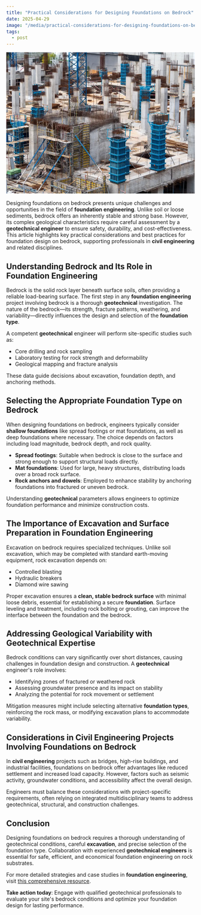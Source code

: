 ```yaml
---
title: "Practical Considerations for Designing Foundations on Bedrock"
date: 2025-04-29
image: "/media/practical-considerations-for-designing-foundations-on-bedrock.webp"
tags:
  - post
---
```


![Practical Considerations for Designing Foundations on Bedrock](/media/practical-considerations-for-designing-foundations-on-bedrock.webp)

Designing foundations on bedrock presents unique challenges and opportunities in the field of **foundation engineering**. Unlike soil or loose sediments, bedrock offers an inherently stable and strong base. However, its complex geological characteristics require careful assessment by a **geotechnical engineer** to ensure safety, durability, and cost-effectiveness. This article highlights key practical considerations and best practices for foundation design on bedrock, supporting professionals in **civil engineering** and related disciplines.

## Understanding Bedrock and Its Role in Foundation Engineering

Bedrock is the solid rock layer beneath surface soils, often providing a reliable load-bearing surface. The first step in any **foundation engineering** project involving bedrock is a thorough **geotechnical** investigation. The nature of the bedrock—its strength, fracture patterns, weathering, and variability—directly influences the design and selection of the **foundation type**.

A competent **geotechnical** engineer will perform site-specific studies such as:

- Core drilling and rock sampling  
- Laboratory testing for rock strength and deformability  
- Geological mapping and fracture analysis  

These data guide decisions about excavation, foundation depth, and anchoring methods.

## Selecting the Appropriate Foundation Type on Bedrock

When designing foundations on bedrock, engineers typically consider **shallow foundations** like spread footings or mat foundations, as well as deep foundations where necessary. The choice depends on factors including load magnitude, bedrock depth, and rock quality.

- **Spread footings**: Suitable when bedrock is close to the surface and strong enough to support structural loads directly.  
- **Mat foundations**: Used for large, heavy structures, distributing loads over a broad rock surface.  
- **Rock anchors and dowels**: Employed to enhance stability by anchoring foundations into fractured or uneven bedrock.  

Understanding **geotechnical** parameters allows engineers to optimize foundation performance and minimize construction costs.

## The Importance of Excavation and Surface Preparation in Foundation Engineering

Excavation on bedrock requires specialized techniques. Unlike soil excavation, which may be completed with standard earth-moving equipment, rock excavation depends on:

- Controlled blasting  
- Hydraulic breakers  
- Diamond wire sawing  

Proper excavation ensures a **clean, stable bedrock surface** with minimal loose debris, essential for establishing a secure **foundation**. Surface leveling and treatment, including rock bolting or grouting, can improve the interface between the foundation and the bedrock.

## Addressing Geological Variability with Geotechnical Expertise

Bedrock conditions can vary significantly over short distances, causing challenges in foundation design and construction. A **geotechnical** engineer's role involves:

- Identifying zones of fractured or weathered rock  
- Assessing groundwater presence and its impact on stability  
- Analyzing the potential for rock movement or settlement  

Mitigation measures might include selecting alternative **foundation types**, reinforcing the rock mass, or modifying excavation plans to accommodate variability.

## Considerations in Civil Engineering Projects Involving Foundations on Bedrock

In **civil engineering** projects such as bridges, high-rise buildings, and industrial facilities, foundations on bedrock offer advantages like reduced settlement and increased load capacity. However, factors such as seismic activity, groundwater conditions, and accessibility affect the overall design.

Engineers must balance these considerations with project-specific requirements, often relying on integrated multidisciplinary teams to address geotechnical, structural, and construction challenges.

## Conclusion

Designing foundations on bedrock requires a thorough understanding of geotechnical conditions, careful **excavation**, and precise selection of the foundation type. Collaboration with experienced **geotechnical engineers** is essential for safe, efficient, and economical foundation engineering on rock substrates.

For more detailed strategies and case studies in **foundation engineering**, visit [this comprehensive resource](https://newspeak.today/posts/foundation-engineering).

**Take action today**: Engage with qualified geotechnical professionals to evaluate your site's bedrock conditions and optimize your foundation design for lasting performance.
